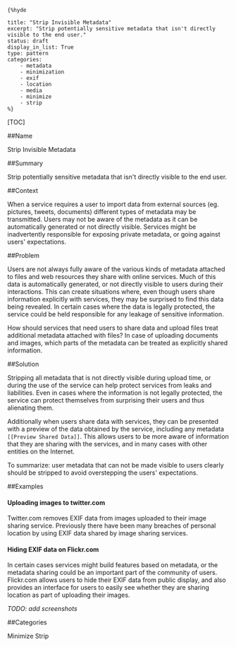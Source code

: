     {%hyde

    title: "Strip Invisible Metadata"
    excerpt: "Strip potentially sensitive metadata that isn't directly visible to the end user."
    status: draft
    display_in_list: True
    type: pattern
    categories:
        - metadata
        - minimization
        - exif
        - location
        - media
        - minimize
        - strip
    %}

[TOC]

##Name
<!--Primary name the pattern is known by.-->

Strip Invisible Metadata

<!--###[Also Known As]-->
<!-- All other names the pattern is known by.-->



##Summary
<!-- One short paragraph summarising the pattern.-->

Strip potentially sensitive metadata that isn't directly visible to the end user.

<!--intent-->


##Context
<!-- The situations in which the pattern may apply.-->

When a service requires a user to import data from external sources (eg.
pictures, tweets, documents) different types of metadata may be 
transmitted. Users may not be aware of the metadata as it can be
automatically generated or not directly visible. Services might be
inadvertently responsible for exposing private metadata, or going
against users' expectations.

##Problem
<!-- The problem a pattern addresses, including a list of forces describing why a problem might be difficult to solve.-->

Users are not always fully aware of the various kinds of metadata
attached to files and web resources they share with online services.
Much of this data is automatically generated, or not directly visible to
users during their interactions. This can create situations where, even
though users share information explicitly with services, they may be
surprised to find this data being revealed. In certain cases where the
data is legally protected, the service could be held responsible for any
leakage of sensitive information. 

How should services that need users to share data and upload files
treat additional metadata attached with files? In case of uploading
documents and images, which parts of the metadata can be treated as
explicitly shared information.

##Solution
<!-- A concise description of how the pattern addresses the problem.-->

Stripping all metadata that is not directly visible during upload time,
or during the use of the service can help protect services from
leaks and liabilities. Even in cases where the information is not
legally protected, the service can protect themselves from surprising
their users and thus alienating them. 

Additionally when users share data with services, they can be presented
with a preview of the data obtained by the service, including any
metadata ``[[Preview Shared Data]]``. This allows users to be more aware
of information that they are sharing with the services, and in many
cases with other entities on the Internet.

To summarize: user metadata that can not be made visible to users
clearly should be stripped to avoid overstepping the users' expectations. 

<!--###[Structure]-->
<!--A detailed specification of the structural aspects of the pattern. A class diagram if applicable.-->



<!--###[Implementation]-->
<!--Guidelines for implementing the pattern; code fragments; suggested PETS; policy fragments.-->



<!--##Consequences-->
<!--The advantages (benefits) and disadvantages (liabilities) of applying the pattern.-->



<!--###[Constraints]-->
<!-- limitations as a consequence of applying the pattern.-->



##Examples
<!--Motivational example to see how the pattern is applied.-->

 #### Uploading images to twitter.com

Twitter.com removes EXIF data from images uploaded to their image
sharing service. Previously there have been many breaches of personal
location by using EXIF data shared by image sharing services. 

 #### Hiding EXIF data on Flickr.com

In certain cases services might build features based on
metadata, or the metadata sharing could be an important part of the
community of users. Flickr.com allows users to hide their EXIF data from
public display, and also provides an interface for users to easily see
whether they are sharing location as part of uploading their images. 

_TODO: add screenshots_

<!--###[Known Uses]-->
<!-- Pointers to various applications of the pattern.-->



<!--##See Also-->
<!-- Any pointers to relevant information, not contained in the subfields below.-->



<!--###[Related Patterns]-->
<!-- Supporting and conflicting patterns-->



<!--###[Sources]-->
<!-- References to the original source of the pattern.-->



<!--##General Comments-->
<!-- Separate discussion on the pattern.-->



##Categories
<!-- Placeholder for future agreed upon categories as per collaboration's evaluation.-->

Minimize
Strip

<!--##Tags-->
<!-- User definable descriptors for additional correlation.-->



